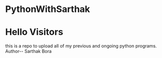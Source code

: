 # PythonWithSarthak
# Hello Visitors
this is a repo to upload all of my previous and ongoing python programs.<br>
Author-- Sarthak Bora
